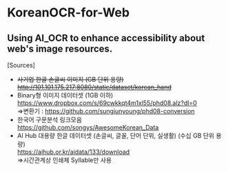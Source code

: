 # KoreanOCR-for-Web
Using AI_OCR to enhance accessibility about web's image resources.
---

[Sources]
* ~~사기업 한글 손글씨 이미지 (GB 단위 용량)~~  
~~http://101.101.175.217:8080/static/dataset/korean_hand~~  
* Binary형 이미지 데이터셋  (1GB 이하)
https://www.dropbox.com/s/69cwkkqt4m1xl55/phd08.alz?dl=0  
  =>변환기 : https://github.com/sungjunyoung/phd08-conversion  
* 한국어 구문분석 링크모음  
https://github.com/songys/AwesomeKorean_Data  
* AI Hub 대용량 한글 데이터셋 (손글씨, 글꼴, 단어 단위, 실생활) (수십 GB 단위 용량)  
https://aihub.or.kr/aidata/133/download  
  =>시간관계상 인쇄체 Syllable만 사용
